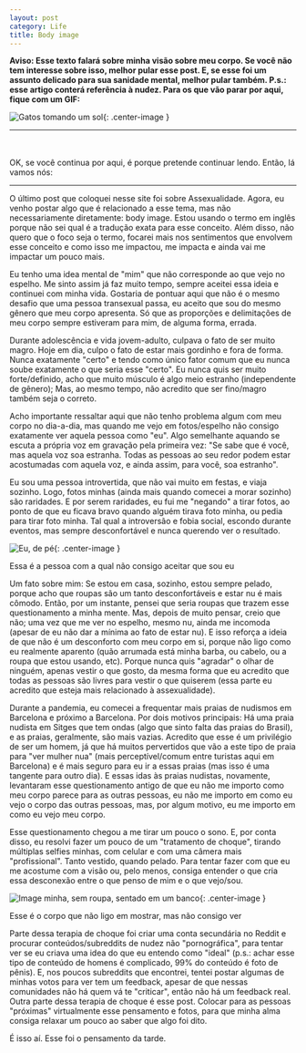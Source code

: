 ```yaml
---
layout: post
category: Life
title: Body image
---
```


**Aviso: Esse texto falará sobre minha visão sobre meu corpo.
Se você não tem interesse sobre isso, melhor pular esse post.
E, se esse foi um assunto delicado para sua sanidade mental, melhor pular também.
P.s.: esse artigo conterá referência à nudez.
Para os que vão parar por aqui, fique com um GIF:**

![Gatos tomando um sol](https://i.giphy.com/media/v1.Y2lkPTc5MGI3NjExem9kZnI4bXk3a2NsNHlhdWpsNXAwdDdkcmdvYWVsaWhnNW9zaHJ0cSZlcD12MV9pbnRlcm5hbF9naWZfYnlfaWQmY3Q9Zw/120eBxHlA604Cs/giphy.gif){: .center-image }

---

<br/><br/>
OK, se você continua por aqui, é porque pretende continuar lendo.
Então, lá vamos nós:

---

O último post que coloquei nesse site foi sobre Assexualidade.
Agora, eu venho postar algo que é relacionado a esse tema, mas não necessariamente diretamente: body image.
Estou usando o termo em inglês porque não sei qual é a tradução exata para esse conceito.
Além disso, não quero que o foco seja o termo, focarei mais nos sentimentos que envolvem esse conceito e como isso me impactou,
me impacta e ainda vai me impactar um pouco mais.

Eu tenho uma idea mental de "mim" que não corresponde ao que vejo no espelho.
Me sinto assim já faz muito tempo, sempre aceitei essa ideia e continuei com minha vida.
Gostaria de pontuar aqui que não é o mesmo desafio que uma pessoa transexual passa,
eu aceito que sou do mesmo gênero que meu corpo apresenta.
Só que as proporções e delimitações de meu corpo sempre estiveram para mim, de alguma forma, errada.

Durante adolescência e vida jovem-adulto, culpava o fato de ser muito magro.
Hoje em dia, culpo o fato de estar mais gordinho e fora de forma.
Nunca exatamente "certo" e tendo como único fator comum que eu nunca soube exatamente o que seria esse "certo".
Eu nunca quis ser muito forte/definido, acho que muito músculo é algo meio estranho (independente de gênero); 
Mas, ao mesmo tempo, não acredito que ser fino/magro também seja o correto.

Acho importante ressaltar aqui que não tenho problema algum com meu corpo no dia-a-dia,
mas quando me vejo em fotos/espelho não consigo exatamente ver aquela pessoa como "eu".
Algo semelhante aquando se escuta a própria voz em gravação pela primeira vez:
"Se sabe que é você, mas aquela voz soa estranha.
Todas as pessoas ao seu redor podem estar acostumadas com aquela voz, e ainda assim, para você, soa estranho".

Eu sou uma pessoa introvertida, que não vai muito em festas, e viaja sozinho.
Logo, fotos minhas (ainda mais quando comecei a morar sozinho) são raridades.
E por serem raridades, eu fui me "negando" a tirar fotos,
ao ponto de que eu ficava bravo quando alguém tirava foto minha, ou pedia para tirar foto minha.
Tal qual a introversão e fobia social, escondo durante eventos, mas sempre desconfortável e nunca querendo ver o resultado.

![Eu, de pé](https://igorcferreira.com/public/IMG_0002.jpg){: .center-image }
<figcaption class="imageCaption">Essa é a pessoa com a qual não consigo aceitar que sou eu</figcaption>

Um fato sobre mim: Se estou em casa, sozinho, estou sempre pelado,
porque acho que roupas são um tanto desconfortáveis e estar nu é mais cômodo.
Então, por um instante, pensei que seria roupas que trazem esse questionamento a minha mente.
Mas, depois de muito pensar, creio que não; uma vez que me ver no espelho, mesmo nu,
ainda me incomoda (apesar de eu não dar a mínima ao fato de estar nu).
E isso reforça a ideia de que não é um desconforto com meu corpo em si,
porque não ligo como eu realmente aparento (quão arrumada está minha barba, ou cabelo, ou a roupa que estou usando, etc).
Porque nunca quis "agradar" o olhar de ninguém, apenas vestir o que gosto,
da mesma forma que eu acredito que todas as pessoas são livres para vestir o que quiserem
(essa parte eu acredito que esteja mais relacionado à assexualidade).

Durante a pandemia, eu comecei a frequentar mais praias de nudismos em Barcelona e próximo a Barcelona.
Por dois motivos principais: Há uma praia nudista em Sitges que tem ondas (algo que sinto falta das praias do Brasil),
e as praias, geralmente, são mais vazias.
Acredito que esse é um privilégio de ser um homem,
já que há muitos pervertidos que vão a este tipo de praia para "ver mulher nua"
(mais perceptível/comum entre turistas aqui em Barcelona) e é mais seguro para eu ir a essas praias
(mas isso é uma tangente para outro dia).
E essas idas às praias nudistas, novamente, levantaram esse questionamento antigo de que eu não me importo
como meu corpo parece para as outras pessoas, eu não me importo em como eu vejo o corpo das outras pessoas, mas,
por algum motivo, eu me importo em como eu vejo meu corpo.

Esse questionamento chegou a me tirar um pouco o sono.
E, por conta disso, eu resolvi fazer um pouco de um "tratamento de choque",
tirando múltiplas selfies minhas, com celular e com uma câmera mais "profissional".
Tanto vestido, quando pelado.
Para tentar fazer com que eu me acostume com a visão ou, pelo menos,
consiga entender o que cria essa desconexão entre o que penso de mim e o que vejo/sou.

![Image minha, sem roupa, sentado em um banco](https://igorcferreira.com/public/IMG_0001.jpg){: .center-image }
<figcaption class="imageCaption">Esse é o corpo que não ligo em mostrar, mas não consigo ver</figcaption>

Parte dessa terapia de choque foi criar uma conta secundária no Reddit e procurar conteúdos/subreddits de nudez não
"pornográfica", para tentar ver se eu criava uma idea do que eu entendo como "ideal"
(p.s.: achar esse tipo de conteúdo de homens é complicado, 99% do conteúdo é foto de pênis).
E, nos poucos subreddits que encontrei, tentei postar algumas de minhas votos para ver tem um feedback,
apesar de que nessas comunidades não há quem vá te "criticar", então não há um feedback real.
Outra parte dessa terapia de choque é esse post.
Colocar para as pessoas "próximas" virtualmente esse pensamento e fotos,
para que minha alma consiga relaxar um pouco ao saber que algo foi dito.

É isso aí. Esse foi o pensamento da tarde.

